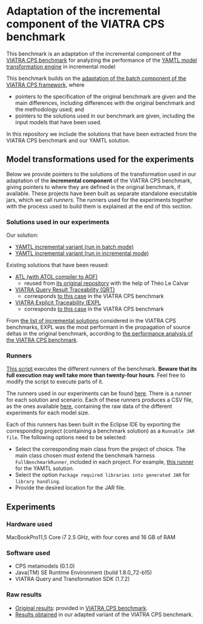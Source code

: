 # Adaptation of the incremental component of the VIATRA CPS benchmark

This benchmark is an adaptation of the incremental component of the [VIATRA CPS benchmark](https://github.com/viatra/viatra-cps-benchmark) for analyzing the performance of the [YAMTL model transformation engine](https://yamtl.github.io) in incremental model

This benchmark builds on the [adaptation of the batch component of the VIATRA CPS framework](https://github.com/yamtl/viatra-cps-batch-benchmark), where
* pointers to the specification of the original benchmark are given and the main differences, including differences with the original benchmark and the methodology used; and
* pointers to the solutions used in our benchmark are given, including the input models that have been used.

In this repository we include the solutions that have been extracted from the VIATRA CPS benchmark and our YAMTL solution.

## Model transformations used for the experiments

Below we provide pointers to the solutions of the transformation used in our adaptation of the **incremental component** of the VIATRA CPS benchmark, giving pointers to where they are defined in the original benchmark, if available. These projects have been built as separate standalone executable jars, which we call *runners*. The runners used for the experiments together with the process used to build them is explained at the end of this section.

### Solutions used in our experiments

Our solution:
* [YAMTL incremental variant (run in batch mode)](https://github.com/yamtl/viatra-cps-incr-benchmark/tree/master/m2m.incr.cps2dep.yamtl.batch)
* [YAMTL incremental variant (run in incremental mode)](https://github.com/yamtl/viatra-cps-incr-benchmark/tree/master/m2m.incr.cps2dep.yamtl)

Existing solutions that have been reused:

* [ATL (with ATOL compiler to AOF)](https://github.com/arturboronat/atol-cps)
	* reused from [its original repository](https://github.com/TheoLeCalvar/viatra-cps-benchmark) with the help of Théo Le Calvar
* [VIATRA Query Result Traceability (QRT)](https://github.com/yamtl/viatra-cps-incr-benchmark/blob/master/m2m.incr.cps2dep.viatra.qrt/src/org/eclipse/viatra/examples/cps/xform/m2m/incr/qrt/CPS2DeploymentTransformationQrt.xtend)
    * corresponds [to this case](https://github.com/viatra/viatra-docs/blob/master/cps/Query-result-traceability-M2M-transformation.adoc) in the VIATRA CPS benchmark    
* [VIATRA Explicit Traceability (EXPL](https://github.com/yamtl/viatra-cps-incr-benchmark/blob/master/m2m.incr.cps2dep.viatra.expl/src/org/eclipse/viatra/examples/cps/xform/m2m/incr/expl/CPS2DeploymentTransformation.xtend)
    * corresponds [to this case](https://github.com/viatra/viatra-docs/blob/master/cps/Explicit-traceability-M2M-transformation.adoc) in the VIATRA CPS benchmark    

From [the list of incremental solutions](https://github.com/viatra/viatra-docs/blob/master/cps/Alternative-transformation-methods.adoc#incremental) considered in the VIATRA CPS benchmarks, EXPL was the most performant in the propagation of source deltas in the original benchmark, according to [the performance analysis of the VIATRA CPS benchmark](https://github.com/viatra/viatra-cps-benchmark/wiki/Performance-evaluation#runtime).

### Runners

[This script](https://github.com/yamtl/viatra-cps-incr-benchmark/blob/master/m2m.incr.data/runIncrBenchmarks.sh) executes the different runners of the benchmark. **Beware that its full execution may well take more than twenty-four hours**. Feel free to modify the script to execute parts of it.

The runners used in our experiments can be found [here](https://github.com/yamtl/viatra-cps-incr-benchmark/tree/master/m2m.incr.data/runners). There is a runner for each solution and scenario. Each of these runners produces a CSV file, as the ones available [here](https://github.com/yamtl/viatra-cps-incr-benchmark/tree/master/m2m.incr.data/experimental-results), containing the raw data of the different experiments for each model size.

Each of this runners has been built in the Eclipse IDE by exporting the corresponding project (containing a benchmark solution) as a  `Runnable JAR file`. The following options need to be selected:
* Select the corresponding main class from the project of choice. The main class chosen must extend the benchmark harness `FullBenchmarkRunner`, included in each project. For example, [this runner](https://github.com/yamtl/viatra-cps-incr-benchmark/blob/master/m2m.incr.cps2dep.yamtl/src/main/java/experiments/yamtl/Cps2DepRunner_ClientServer_YAMTL_modification_full.xtend) for the YAMTL solution.
* Select the option `Package required libraries into generated JAR` for `library handling`.
* Provide the desired location for the JAR file. 


## Experiments

### Hardware used

MacBookPro11,5 Core i7 2.5 GHz, with four cores and 16 GB of RAM

### Software used

* CPS metamodels (0.1.0)
* Java(TM) SE Runtime Environment (build 1.8.0\_72-b15)
* VIATRA Query and Transformation SDK (1.7.2)

### Raw results

* [Original results](https://github.com/yamtl/viatra-cps-batch-benchmark/tree/master/m2m.batch.data/experimental-results/XForm_CS_PS_Performance.xlsx): provided in [VIATRA CPS benchmark](https://github.com/viatra/viatra-cps-benchmark).
* [Results obtained](https://github.com/yamtl/viatra-cps-incr-benchmark/tree/master/m2m.incr.data/experimental-results) in our adapted variant of the VIATRA CPS benchmark.
